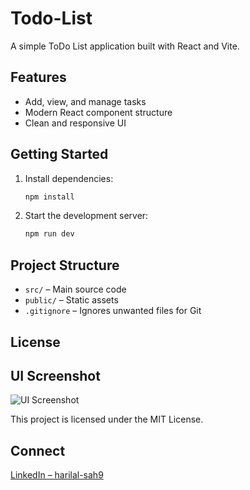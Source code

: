 # Todo-List

A simple ToDo List application built with React and Vite.

## Features

- Add, view, and manage tasks
- Modern React component structure
- Clean and responsive UI

## Getting Started

1. Install dependencies:
   ```bash
   npm install
   ```
2. Start the development server:
   ```bash
   npm run dev
   ```

## Project Structure

- `src/` – Main source code
- `public/` – Static assets
- `.gitignore` – Ignores unwanted files for Git

## License

## UI Screenshot

![UI Screenshot](public/ui.png)

This project is licensed under the MIT License.

## Connect

[LinkedIn – harilal-sah9](https://www.linkedin.com/in/harilal-sah9/)
